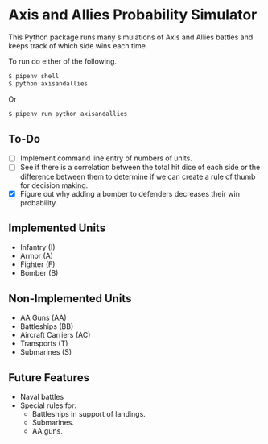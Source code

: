 # Axis and Allies Probability Simulator

This Python package runs many simulations of Axis and Allies battles and keeps track of which side wins each time.

To run do either of the following.

```zsh
$ pipenv shell
$ python axisandallies
```

Or

```zsh
$ pipenv run python axisandallies
```

## To-Do

- [ ] Implement command line entry of numbers of units.
- [ ] See if there is a correlation between the total hit dice of each side or the difference between them to determine if we can create a rule of thumb for decision making.
- [x] Figure out why adding a bomber to defenders decreases their win probability.

## Implemented Units

- Infantry (I)
- Armor (A)
- Fighter (F)
- Bomber (B)

## Non-Implemented Units

- AA Guns (AA)
- Battleships (BB)
- Aircraft Carriers (AC)
- Transports (T)
- Submarines (S)

## Future Features

- Naval battles
- Special rules for:
  - Battleships in support of landings.
  - Submarines.
  - AA guns.
